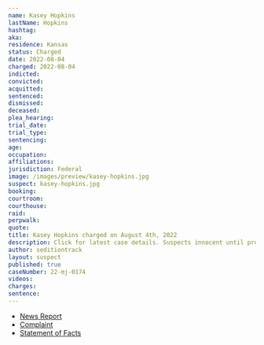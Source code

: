 ```yaml
---
name: Kasey Hopkins
lastName: Hopkins
hashtag:
aka:
residence: Kansas
status: Charged
date: 2022-08-04
charged: 2022-08-04
indicted:
convicted:
acquitted:
sentenced:
dismissed:
deceased:
plea_hearing:
trial_date:
trial_type:
sentencing:
age:
occupation:
affiliations:
jurisdiction: Federal
image: /images/preview/kasey-hopkins.jpg
suspect: kasey-hopkins.jpg
booking:
courtroom:
courthouse:
raid:
perpwalk:
quote:
title: Kasey Hopkins charged on August 4th, 2022
description: Click for latest case details. Suspects innocent until proven guilty.
author: seditiontrack
layout: suspect
published: true
caseNumber: 22-mj-0174
videos:
charges:
sentence:
---
```

- [News Report](https://www.kshb.com/news/crime/kansas-city-kansas-man-arrested-charged-for-entering-u-s-capitol-during-jan-6-riot)
- [Complaint](https://www.justice.gov/usao-dc/case-multi-defendant/file/1524376/download)
- [Statement of Facts](https://www.justice.gov/usao-dc/case-multi-defendant/file/1524381/download)
